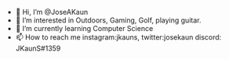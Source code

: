 - 👋 Hi, I’m @JoseAKaun
- 👀 I’m interested in Outdoors, Gaming, Golf, playing guitar.
- 🌱 I’m currently learning Computer Science
- 📫 How to reach me instagram:jkauns, twitter:josekaun discord: JKaunS#1359

<!---
JoseAKaun/JoseAKaun is a ✨ special ✨ repository because its `README.md` (this file) appears on your GitHub profile.
You can click the Preview link to take a look at your changes.
--->
